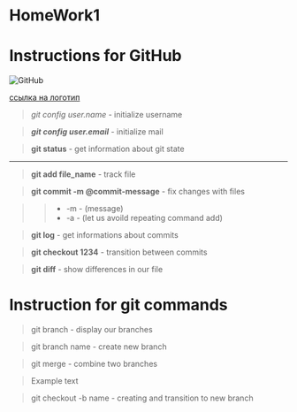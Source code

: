# HomeWork1

# Instructions for GitHub
![GitHub](/GitHub.jpg)

[ссылка на логотип](https://www.google.com/imgres?imgurl=https%3A%2F%2F3dnews.ru%2Fassets%2Fexternal%2Fillustrations%2F2020%2F03%2F17%2F1006161%2Fi75_ArticleImage_23542.jpg&imgrefurl=https%3A%2F%2F3dnews.ru%2F1006161&tbnid=g9jjtPHl2yFLqM&vet=12ahUKEwiZwPCy-6n8AhULvYsKHdRKC58QMygGegUIARDIAQ..i&docid=uINsnz2hZZKNLM&w=610&h=343&q=%D0%BA%D0%B0%D1%80%D1%82%D0%B8%D0%BD%D0%BA%D0%B0%20github%20%D0%B2%20jpg&ved=2ahUKEwiZwPCy-6n8AhULvYsKHdRKC58QMygGegUIARDIAQ "Можно перейти, не укусит")

>*git config user.name* - initialize username

>***git config user.email*** - initialize mail

>**git status** - get information about git state
***
>**git add file_name** - track file

>**git commit -m @commit-message** - fix changes with files

>> - -m - (message)
>>- -a - (let us avoild repeating command add)

>**git log** - get informations about commits

>**git checkout 1234** - transition between commits

>**git diff** - show differences in our file

# Instruction for git commands

> git branch - display our branches

> git branch name - create new branch

> git merge - combine two branches

>Example text

> git checkout -b name - creating and transition to new branch
